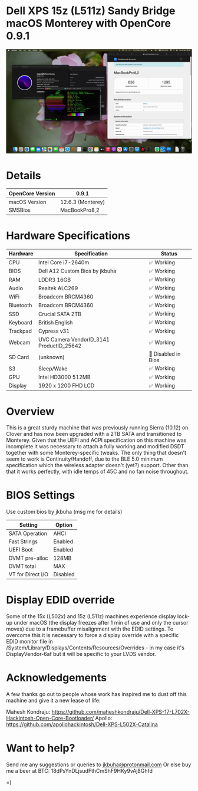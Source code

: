 # Dell XPS 15z (L511z) Sandy Bridge macOS Monterey with OpenCore 0.9.1

![hackintosh](./screenshot/screen.jpg)

# Details

| OpenCore Version | 0.9.1 |
| --- | --- |
| macOS Version | 12.6.3 (Monterey) |
| SMSBios | MacBookPro8,2 |

# Hardware Specifications

| Hardware | Specification | Status |
| --- | --- | --- |
| CPU | Intel Core i7-2640m | ✅ Working |
| BIOS | Dell A12 Custom Bios by jkbuha | ✅ Working |
| RAM | LDDR3 16GB | ✅ Working |
| Audio | Realtek ALC269 | ✅ Working |
| WiFi | Broadcom BRCM4360 | ✅ Working |
| Bluetooth | Broadcom BRCM4360 | ✅ Working |
| SSD | Crucial SATA 2TB | ✅ Working |
| Keyboard | British English | ✅ Working |
| Trackpad | Cypress v31 | ✅ Working |
| Webcam | UVC Camera VendorID_3141 ProductID_25642 | ✅ Working |
| SD Card | (unknown)  | 🔶 Disabled in Bios |
| S3 | Sleep/Wake | ✅ Working |
| GPU | Intel HD3000 512MB | ✅ Working |
| Display | 1920 x 1200 FHD LCD | ✅ Working |

# Overview

This is a great sturdy machine that was previously running Sierra (10.12) on Clover and has now been upgraded with a 2TB SATA 
and transitioned to Monterey. Given that the UEFI and ACPI specification on this machine was incomplete it was necessary to 
attach a fully working and modified DSDT together with some Monterey-specific tweaks. The only thing that doesn't seem to work 
is Continuity/Handoff, due to the BLE 5.0 minimum specification which the wireless adapter doesn't (yet?) support. Other than 
that it works perfectly, with idle temps of 45C and no fan noise throughout.

# BIOS Settings

Use custom bios by jkbuha (msg me for details)

| Setting | Option |
| --- | --- |
| SATA Operation | AHCI |
| Fast Strings | Enabled |
| UEFI Boot | Enabled |
| DVMT pre-alloc | 128MB |
| DVMT total | MAX |
| VT for Direct I/O | Disabled |

# Display EDID override
Some of the 15x (L502x) and 15z (L511z) machines experience display lock-up under macOS (the display freezes after 1 min 
of use and only the cursor moves) due to a framebuffer misalignment with the EDID settings. To overcome this it is necessary to 
force a display override with a specific EDID monitor file in /System/Library/Displays/Contents/Resources/Overrides - in my 
case it's DisplayVendor-6af but it will be specific to your LVDS vendor.

# Acknowledgements

A few thanks go out to people whose work has inspired me to dust off this machine and give it a new lease of life:

Mahesh Kondraju: https://github.com/maheshkondraju/Dell-XPS-17-L702X-Hackintosh-Open-Core-Bootloader/
Apollo: https://github.com/apollohackintosh/Dell-XPS-L502X-Catalina

# Want to help?

Send me any suggestions or queries to jkbuha@protonmail.com
Or else buy me a beer at BTC: 18dPsYnDLjsudFthCmShF9HKy9vAj8Ghfd

=)
